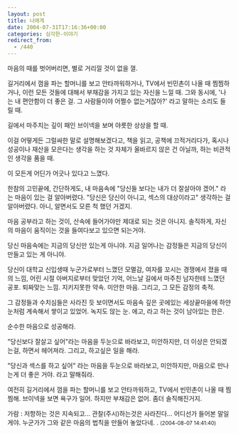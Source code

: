 ```yaml
---
layout: post
title: 나에게
date: 2004-07-31T17:16:36+00:00
categories: 심각한-이야기
redirect_from:
  - /440
---
```


마음의 때를 벗어버리면, 별로 거리낄 것이 없을 껄.

길거리에서 껌을 파는 할머니를 보고 안타까워하거나, TV에서 빈민촌이 나올 때 찜찜하거나, 이런 모든 것들에 대해서 부채감을 가지고 있는 자신을 느낄 때. 그와 동시에, '나는 내 편안함이 더 좋은 걸. 그 사람들이야 어쩔수 없는거잖아?' 라고 말하는 소리도 들릴 때.

길에서 마주치는 깊이 패인 브이넥을 보며 야릇한 상상을 할 때.

이걸 어떻게든 그럴싸한 말로 설명해보겠다고, 책을 읽고, 공책에 끄적거리다가, 혹시나 성공이나 재산을 모은다는 생각을 하는 것 자체가 올바르지 않은 건 아닐까, 하는 비관적인 생각을 품을 때.

이 모든게 어딘가 어긋나 있다고 느꼈다.

한참의 고민끝에, 간단하게도, 내 마음속에 "당신들 보다는 내가 더 잘살아야 겠어." 라는 마음이 있는 걸 알아버렸다. "당신은 당신이 아니고, 섹스의 대상이라고" 생각하는 걸 알아버렸다. 아니, 알면서도 모른 척 했던 거겠지.

마음 공부라고 하는 것이, 산속에 들어가야만 제대로 되는 것은 아니지. 솔직하게, 자신의 마음이 움직이는 것을 들여다보고 있으면 되는거야.

당신 마음속에는 지금의 당신만 있는게 아니야. 지금 일어나는 감정들은 지금의 당신이 만들고 있는 게 아니야.

당신이 대학교 신입생때 누군가로부터 느꼈던 모멸감, 여자를 꼬시는 경쟁에서 졌을 때의 느낌, 어린 시절 아버지로부터 맞았던 기억, 어느날 길에서 마주친 남자한테 느꼈던 공포. 퇴짜맞는 느낌. 지키지못한 약속. 미안한 마음. 그리고, 그 모든 감정의 축적.

그 감정들과 수치심들은 사라진 듯 보이면서도 마음속 깊은 곳에있는 세상끝마을에 하얀 눈처럼 계속해서 쌓이고 있었어. 녹지도 않는 눈. 에고, 라고 하는 것이 남아있는 한은.

순수한 마음으로 성공해라.

"당신보다 잘살고 싶어"라는 마음을 두눈으로 바라보고, 미안하지만, 더 이상은 안되겠는걸, 하면서 헤어져라. 그리고, 하고싶은 일을 해라.

"당신과 섹스를 하고 싶어" 라는 마음을 두눈으로 바라보고, 미안하지만, 마음으로 만나는게 더 좋은 거야. 라고 말해줘라.

여전히 길거리에서 껌을 파는 할머니를 보고 안타까워하고, TV에서 빈민촌이 나올 때 찜찜해. 브이넥을 보면 욕구가 일어. 하지만 부채감은 없어. 좀더 솔직해진거지.
<div id=comments>
<div class=comment>
<!--- cmt:780 --->
<!--- mail: --->
<!--- parent:0 --->
가람 : 
저항하는 것은 지속되고... 관찰(주시)하는것은 사라진다... 
어디선가 들어본 말일게야.
누군가가 그와 같은 마음의 법칙을 만들어 놓았다네.
.
 <small>(2004-08-07 14:41:40)</small>
</div>
</div>
